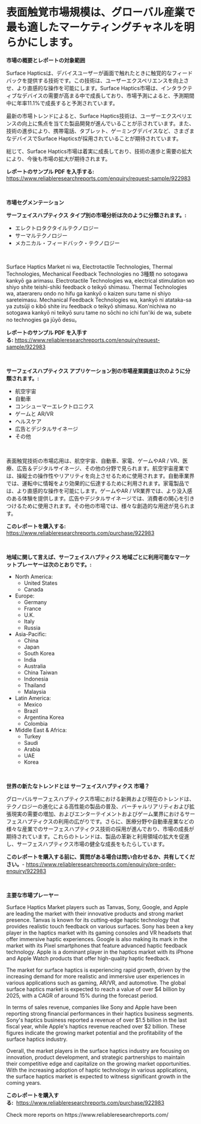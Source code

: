 <p><h1>表面触覚市場規模は、グローバル産業で最も適したマーケティングチャネルを明らかにします。</h1></p><p><strong>市場の概要とレポートの対象範囲</strong></p>
<p><p>Surface Hapticsは、デバイスユーザーが画面で触れたときに触覚的なフィードバックを提供する技術です。この技術は、ユーザーエクスペリエンスを向上させ、より直感的な操作を可能にします。Surface Haptics市場は、インタラクティブなデバイスの需要が高まる中で成長しており、市場予測によると、予測期間中に年率11.1%で成長すると予測されています。</p><p>最新の市場トレンドによると、Surface Haptics技術は、ユーザーエクスペリエンスの向上に焦点を当てた製品開発が進んでいることが示されています。また、技術の進歩により、携帯電話、タブレット、ゲーミングデバイスなど、さまざまなデバイスでSurface Hapticsが採用されていることが期待されています。</p><p>総じて、Surface Haptics市場は着実に成長しており、技術の進歩と需要の拡大により、今後も市場の拡大が期待されます。</p></p>
<p><strong>レポートのサンプル PDF を入手する:</strong> <a href="https://www.reliableresearchreports.com/enquiry/request-sample/922983">https://www.reliableresearchreports.com/enquiry/request-sample/922983</a></p>
<p>&nbsp;</p>
<p><strong>市場セグメンテーション</strong></p>
<p><strong>サーフェイスハプティクス タイプ別の市場分析は次のように分類されます。:</strong></p>
<p><ul><li>エレクトロタクタイルテクノロジー</li><li>サーマルテクノロジー</li><li>メカニカル・フィードバック・テクノロジー</li></ul></p>
<p>&nbsp;</p>
<p><p>Surface Haptics Market ni wa, Electrotactile Technologies, Thermal Technologies, Mechanical Feedback Technologies no 3種類 no sotogawa kankyō ga arimasu. Electrotactile Technologies wa, electrical stimulation wo shiyo shite teishi-shiki feedback o teikyō shimasu. Thermal Technologies wa, ataerareru ondo no hifu ga kankyō o kaizen suru tame ni shiyo sareteimasu. Mechanical Feedback Technologies wa, kankyō ni atataka-sa ya zutsūji o kibō shite iru feedback o teikyō shimasu. Kon'nichiwa no sotogawa kankyō ni teikyō suru tame no sōchi no ichi fun'iki de wa, subete no technogies ga jūyō desu。</p></p>
<p><strong>レポートのサンプル PDF を入手する:</strong>&nbsp;<a href="https://www.reliableresearchreports.com/enquiry/request-sample/922983">https://www.reliableresearchreports.com/enquiry/request-sample/922983</a></p>
<p>&nbsp;</p>
<p><strong> サーフェイスハプティクス アプリケーション別の市場産業調査は次のように分類されます。:</strong></p>
<p><ul><li>航空宇宙</li><li>自動車</li><li>コンシューマーエレクトロニクス</li><li>ゲームと AR/VR</li><li>ヘルスケア</li><li>広告とデジタルサイネージ</li><li>その他</li></ul></p>
<p>&nbsp;</p>
<p><p>表面触覚技術の市場応用は、航空宇宙、自動車、家電、ゲームやAR / VR、医療、広告＆デジタルサイネージ、その他の分野で見られます。航空宇宙産業では、操縦士の操作性やリアリティを向上させるために使用されます。自動車業界では、運転中に情報をより効果的に伝達するために利用されます。家電製品では、より直感的な操作を可能にします。ゲームやAR / VR業界では、より没入感のある体験を提供します。広告やデジタルサイネージでは、消費者の関心を引きつけるために使用されます。その他の市場では、様々な創造的な用途が見られます。</p></p>
<p><strong>このレポートを購入する:</strong>&nbsp; <a href="https://www.reliableresearchreports.com/purchase/922983">https://www.reliableresearchreports.com/purchase/922983</a></p>
<p>&nbsp;</p>
<p><strong>地域に関して言えば、サーフェイスハプティクス 地域ごとに利用可能なマーケットプレーヤーは次のとおりです。:</strong></p>
<p><ul>
    <li>
        North America:
        <ul>
            <li>United States</li>
            <li>Canada</li>
        </ul>
    </li>
    <li>
        Europe:
        <ul>
            <li>Germany</li>
            <li>France</li>
            <li>U.K.</li>
            <li>Italy</li>
            <li>Russia</li>
        </ul>
    </li>
    <li>
        Asia-Pacific:
        <ul>
            <li>China</li>
            <li>Japan</li>
            <li>South Korea</li>
            <li>India</li>
            <li>Australia</li>
            <li>China Taiwan</li>
            <li>Indonesia</li>
            <li>Thailand</li>
            <li>Malaysia</li>
        </ul>
    </li>
    <li>
        Latin America:
        <ul>
            <li>Mexico</li>
            <li>Brazil</li>
            <li>Argentina Korea</li>
            <li>Colombia</li>
        </ul>
    </li>
    <li>
        Middle East & Africa:
        <ul>
            <li>Turkey</li>
            <li>Saudi</li>
            <li>Arabia</li>
            <li>UAE</li>
            <li>Korea</li>
        </ul>
    </li>
    </ul></p>
<p>&nbsp;</p>
<p><strong>世界の新たなトレンドとは サーフェイスハプティクス 市場？</strong></p>
<p><p>グローバルサーフェスハプティクス市場における新興および現在のトレンドは、テクノロジーの進化による高性能の製品の普及、バーチャルリアリティおよび拡張現実の需要の増加、およびエンターテイメントおよびゲーム業界におけるサーフェスハプティクスの利用の広がりです。さらに、医療分野や自動車産業などの様々な産業でのサーフェスハプティクス技術の採用が進んでおり、市場の成長が期待されています。これらのトレンドは、製品の革新と利用領域の拡大を促進し、サーフェスハプティクス市場の健全な成長をもたらしています。</p></p>
<p><strong>このレポートを購入する前に、質問がある場合は問い合わせるか、共有してください。</strong>- <a href="https://www.reliableresearchreports.com/enquiry/pre-order-enquiry/922983">https://www.reliableresearchreports.com/enquiry/pre-order-enquiry/922983</a></p>
<p>&nbsp;</p>
<p><strong>主要な市場プレーヤー</strong></p>
<p><p>Surface Haptics Market players such as Tanvas, Sony, Google, and Apple are leading the market with their innovative products and strong market presence. Tanvas is known for its cutting-edge haptic technology that provides realistic touch feedback on various surfaces. Sony has been a key player in the haptics market with its gaming consoles and VR headsets that offer immersive haptic experiences. Google is also making its mark in the market with its Pixel smartphones that feature advanced haptic feedback technology. Apple is a dominant player in the haptics market with its iPhone and Apple Watch products that offer high-quality haptic feedback.</p><p>The market for surface haptics is experiencing rapid growth, driven by the increasing demand for more realistic and immersive user experiences in various applications such as gaming, AR/VR, and automotive. The global surface haptics market is expected to reach a value of over $4 billion by 2025, with a CAGR of around 15% during the forecast period.</p><p>In terms of sales revenue, companies like Sony and Apple have been reporting strong financial performances in their haptics business segments. Sony's haptics business reported a revenue of over $1.5 billion in the last fiscal year, while Apple's haptics revenue reached over $2 billion. These figures indicate the growing market potential and the profitability of the surface haptics industry.</p><p>Overall, the market players in the surface haptics industry are focusing on innovation, product development, and strategic partnerships to maintain their competitive edge and capitalize on the growing market opportunities. With the increasing adoption of haptic technology in various applications, the surface haptics market is expected to witness significant growth in the coming years.</p></p>
<p><strong>このレポートを購入する:</strong>&nbsp;&nbsp;<a href="https://www.reliableresearchreports.com/purchase/922983">https://www.reliableresearchreports.com/purchase/922983</a></p>
<p>Check more reports on https://www.reliableresearchreports.com/</p>